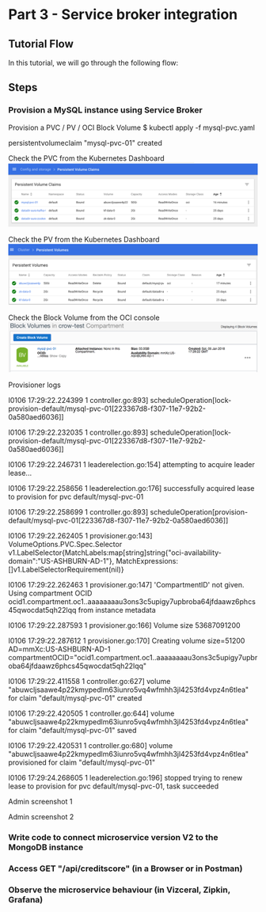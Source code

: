 # Part 3 - Service broker integration

## Tutorial Flow

In this tutorial, we will go through the following flow:

## Steps

### Provision a MySQL instance using Service Broker

Provision a PVC / PV / OCI Block Volume
$ kubectl apply -f mysql-pvc.yaml

persistentvolumeclaim "mysql-pvc-01" created


Check the PVC from the Kubernetes Dashboard
![Persistent Volume Claim](images/sb-mysql-pvc.png)

Check the PV from the Kubernetes Dashboard
![Persistent Volume](images/sb-mysql-pv.png)

Check the Block Volume from the OCI console
![Block Volume](images/sb-mysql-oci-block-volumes.png)


Provisioner logs 

I0106 17:29:22.224399       1 controller.go:893] scheduleOperation[lock-provision-default/mysql-pvc-01[223367d8-f307-11e7-92b2-0a580aed6036]]

I0106 17:29:22.232035       1 controller.go:893] scheduleOperation[lock-provision-default/mysql-pvc-01[223367d8-f307-11e7-92b2-0a580aed6036]]

I0106 17:29:22.246731       1 leaderelection.go:154] attempting to acquire leader lease...

I0106 17:29:22.258656       1 leaderelection.go:176] successfully acquired lease to provision for pvc default/mysql-pvc-01

I0106 17:29:22.258699       1 controller.go:893] scheduleOperation[provision-default/mysql-pvc-01[223367d8-f307-11e7-92b2-0a580aed6036]]

I0106 17:29:22.262405       1 provisioner.go:143] VolumeOptions.PVC.Spec.Selector v1.LabelSelector{MatchLabels:map[string]string{"oci-availability-domain":"US-ASHBURN-AD-1"}, MatchExpressions:[]v1.LabelSelectorRequirement(nil)}

I0106 17:29:22.262463       1 provisioner.go:147] 'CompartmentID' not given. Using compartment OCID ocid1.compartment.oc1..aaaaaaaau3ons3c5upigy7upbroba64jfdaawz6phcs45qwocdat5qh22lqq from instance metadata

I0106 17:29:22.287593       1 provisioner.go:166] Volume size 53687091200

I0106 17:29:22.287612       1 provisioner.go:170] Creating volume size=51200 AD=mmXc:US-ASHBURN-AD-1 compartmentOCID="ocid1.compartment.oc1..aaaaaaaau3ons3c5upigy7upbroba64jfdaawz6phcs45qwocdat5qh22lqq"

I0106 17:29:22.411558       1 controller.go:627] volume "abuwcljsaawe4p22kmypedlm63iunro5vq4wfmhh3jl4253fd4vpz4n6tlea" for claim "default/mysql-pvc-01" created

I0106 17:29:22.420505       1 controller.go:644] volume "abuwcljsaawe4p22kmypedlm63iunro5vq4wfmhh3jl4253fd4vpz4n6tlea" for claim "default/mysql-pvc-01" saved

I0106 17:29:22.420531       1 controller.go:680] volume "abuwcljsaawe4p22kmypedlm63iunro5vq4wfmhh3jl4253fd4vpz4n6tlea" provisioned for claim "default/mysql-pvc-01"

I0106 17:29:24.268605       1 leaderelection.go:196] stopped trying to renew lease to provision for pvc default/mysql-pvc-01, task succeeded


Admin screenshot 1 

Admin screenshot 2


### Write code to connect microservice version V2 to the MongoDB instance

### Access GET "/api/creditscore" (in a Browser or in Postman)

### Observe the microservice behaviour (in Vizceral, Zipkin, Grafana)


